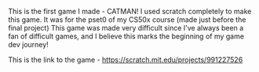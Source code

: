 This is the first game I made - CATMAN!
I used scratch completely to make this game. It was for the pset0 of my CS50x course (made just before the final project)
This game was made very difficult since I've always been a fan of difficult games, and I believe this marks the beginning of my game dev journey!

This is the link to the game - https://scratch.mit.edu/projects/991227526
